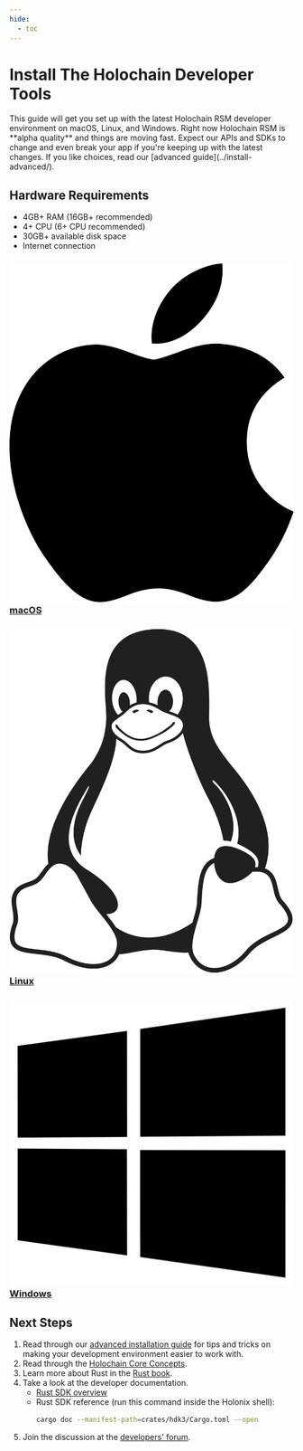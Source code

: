 ```yaml
---
hide:
  - toc
---
```


# Install The Holochain Developer Tools

<div markdown="1" class="coreconcepts-intro">
This guide will get you set up with the latest Holochain RSM developer environment on macOS, Linux, and Windows. Right now Holochain RSM is **alpha quality** and things are moving fast. Expect our APIs and SDKs to change and even break your app if you're keeping up with the latest changes. If you like choices, read our [advanced guide](../install-advanced/).
</div>

## Hardware Requirements

* 4GB+ RAM (16GB+ recommended)
* 4+ CPU (6+ CPU recommended)
* 30GB+ available disk space
* Internet connection

<div class="h-tile-container h-tile-container-3 tile-tabs">
    <div class="h-tile">
        <a href="javascript:rudrSwitchContent('tab_macos', 'content_macos');" id="tab_macos" class="tabmenu active" onclick="window.open(this.href,'_self'); return false;">
            <h3><img src="/docs/custom/icon-apple.svg"> macOS</h3>
        </a>
    </div>
    <div class="h-tile">
        <a href="javascript:rudrSwitchContent('tab_linux', 'content_linux');" id="tab_linux" class="tabmenu" onclick="window.open(this.href,'_self'); return false;">
            <h3><img src="/docs/custom/icon-linux.svg" class="linux"> Linux</h3>
        </a>
    </div>
    <div class="h-tile">
        <a href="javascript:rudrSwitchContent('tab_windows', 'content_windows');" id="tab_windows" class="tabmenu" onclick="window.open(this.href,'_self'); return false;">
            <h3><img src="/docs/custom/icon-windows.svg"> Windows</h3>
        </a>
    </div>
</div>

<div markdown="1" class="tabcontent content_macos" data-tabid="tab_macos" style="display:none;>

## macOS

### Pre-Installed Software

* [XCode Developer Tools](https://apps.apple.com/us/app/xcode/id497799835?mt=12)

### Install the Nix Package Manager

We use the Nix toolkit to manage the installation of our dev tools. Install the Nix package manager with this command:

#### macOS 10.15 Catalina and later

```bash
sh <(curl -L https://nixos.org/nix/install) --darwin-use-unencrypted-nix-store-volume
```

#### macOS 10.14 Mojave and earlier

```bash
sh <(curl -L https://nixos.org/nix/install)
```

</div>

<div markdown="1" class="tabcontent content_linux" data-tabid="tab_linux" style="display:none;">

## Linux

### Install the Nix Package Manager

We use the Nix toolkit to manage the installation of our dev tools. Install the Nix package manager with this command:

```bash
sh <(curl -L https://nixos.org/nix/install)
```

</div>

<div markdown="1" class="tabcontent content_windows" data-tabid="tab_windows" style="display:none;">

## Windows

Holochain development uses the same tools across Mac, Windows, and Linux. However, the Nix toolkit, which we use to install and manage those tools, only works natively on Mac and Linux. We recommend installing Linux in a virtual machine and using the <a href="javascript:rudrSwitchContent('tab_linux', 'content_linux');" onclick="window.open(this.href,'_self'); return false;">Linux instructions</a>. [Ubuntu Linux](https://www.ubuntu.com/) in [VirtualBox](https://virtualbox.org) is a popular and user-friendly choice; here is a [tutorial](https://itsfoss.com/install-linux-in-virtualbox/) to get you up and running.

If you have **Windows 10 with [WSL2](https://docs.microsoft.com/en-us/windows/wsl/install-win10)**, Ubuntu Linux is available via the Microsoft Store. Right now we're not supporting this method, because we've seen some compilation bugs, but if you wanted to try the following steps we'd be grateful if you shared your results on the [Holochain developers' forum](https://forum.holochain.org).

### Requirements

* Windows 10 with [May 2020 Update](https://support.microsoft.com/en-us/help/4028685/windows-10-get-the-update)

### Install Ubuntu Linux

1. Make sure you're [up to date](https://support.microsoft.com/en-us/help/4028685/windows-10-get-the-update) with Windows 10 version 2004 or newer.
2. [Install Windows Subsystem for Linux 2 (WSL2)](https://docs.microsoft.com/en-us/windows/wsl/install-win10).
3. Open the Microsoft Store app and search for Ubuntu 20.04 LTS.
4. Install Ubuntu.
5. Open the Start menu and click on Ubuntu 20.04 LTS. You should see a Linux terminal.

### Install the Nix Package Manager

One you see a Linux terminal, install the Nix package manager with this command:

```bash
sh <(curl -L https://nixos.org/nix/install)
```

</div>

<div markdown="1" class="tabcontent content_linux content_macos content_windows" style="display:none;">
After installing Nix, log out of your user account and log in again. Or, to save effort, run this command to get your terminal to recognize the newly installed commands:

```bash
. ~/.nix-profile/etc/profile.d/nix.sh
```

Check that it installed correctly:

```bash
nix-shell --version
```

You should see something like:

```
nix-shell (Nix) 2.3.9
```

If you’d like to know more about Nix and why we use it, you can [find more information here](../nix/).

---

## Installing the Holochain dev tools

Now that you have installed Nix, you can install and run a development shell that contains all the prerequisites, including the correct Rust and Node.js versions and the Holochain tools. This shell won’t interfere with your current system configuration.

Use this one-liner to install Holonix:

<div markdown="1" class="tabcontent content_linux content_windows" style="display:none;">
```bash
$(nix-build https://holochain.love --no-link -A pkgs.holonix)/bin/holonix
```
</div>

<div markdown="1" class="tabcontent content_macos" style="display:none;">
```bash
HN_NOSUDO=true $(nix-build https://holochain.love --no-link -A pkgs.holonix)/bin/holonix
```
</div>

Once this is finished, you'll be in the Holonix shell with all the developer tools at your disposal. You will see a new prompt starting with:

```
[nix-shell:
```

Test that you have Holochain and the dev tools by running:

```bash
holochain --version
dna-util --version
```

You should see something like this:

```
holochain 0.0.1
dna-util 0.0.1
```

Once you `exit` the shell you'll be back to your usual system shell, with all Holochain-specific bits cleaned up.

## Using the Holochain dev tools

You can re-enter the Holonix shell with this command:

```bash
nix-shell ~/.holonix/shellDrv
```

</div>

## Next Steps

1. Read through our [advanced installation guide](../install-advanced/) for tips and tricks on making your development environment easier to work with.
2. Read through the [Holochain Core Concepts](../concepts/).
3. Learn more about Rust in the [Rust book](https://doc.rust-lang.org/book/).
4. Take a look at the developer documentation.
    * [Rust SDK overview](https://github.com/holochain/holochain/blob/develop/crates/hdk3/README.md)
    * Rust SDK reference (run this command inside the Holonix shell):
        ```bash
        cargo doc --manifest-path=crates/hdk3/Cargo.toml --open
        ```
5. Join the discussion at the [developers' forum](https://forum.holochain.org).

<script>
function rudrSwitchContent(rudr_tab_id, rudr_tab_content) {
    // first of all we get all tab content blocks (I think the best way to get them by class names)
    var all_content = document.getElementsByClassName("tabcontent");
    var i;
    for (i = 0; i < all_content.length; i++) {
        all_content[i].style.display = 'none'; // hide all tab content
    }
    var active_content = document.getElementsByClassName(rudr_tab_content)
    for (i = 0; i < active_content.length; i ++>) {
        active_content[i].style.display = 'block'; // display the content we need
    }

    // now we get all tab menu items by class names (use the next code only if you need to highlight current tab)
    var tabs = document.getElementsByClassName("tabmenu");
    var i;
    for (i = 0; i < tabs.length; i++) {
        tabs[i].className = 'tabmenu';
    }
    document.getElementById(rudr_tab_id).className = 'tabmenu active';
}

// If there's a fragment identifier on the URL, switch to the correct tab.
function switchToTabForFragmentIfNecessary() {
    var fragment = window.location.hash.slice(1);
    if (!fragment)
        // Nothing to do.
        return;

    var target = document.getElementById(fragment);
    if (!target)
        // Invalid fragment identifier.
        return;

    var tabContainer = target.closest('.tabcontent');
    if (!tabContainer)
        // This content wasn't in a tab.
        return;

    var tabID = tabContainer.getAttribute('data-tabid');
    var contentID = tabContainer.id;

    // Make the tab active so you can see the linked content.
    rudrSwitchContent(tabID, contentID);
}

// Switch to the correct tab if DOM is ready.
if (document.readyState === 'interactive' || document.readyState === 'complete')
    switchToTabForFragmentIfNecessary();

// Otherwise, wait until document is loaded and try again.
document.addEventListener('DOMContentLoaded', switchToTabForFragmentIfNecessary, false);

</script>
